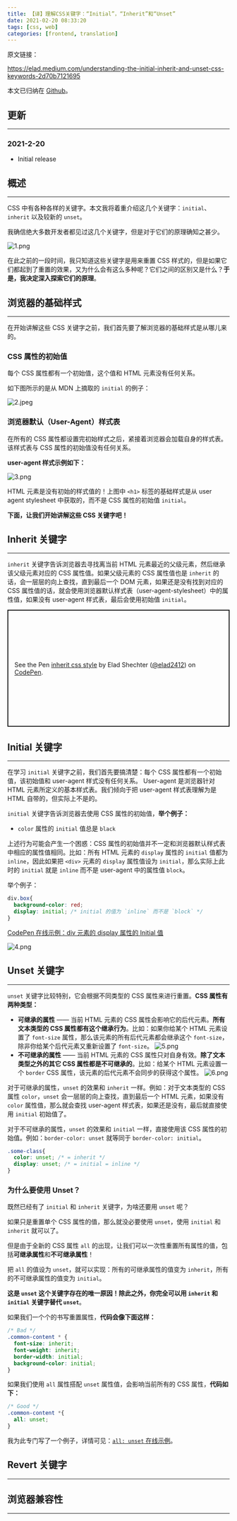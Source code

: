 ```yaml
---
title: 【译】理解CSS关键字：“Initial”，“Inherit”和“Unset”
date: 2021-02-20 08:33:20
tags: [css, web]
categories: [frontend, translation]
---
```


原文链接：

https://elad.medium.com/understanding-the-initial-inherit-and-unset-css-keywords-2d70b7121695

本文已归纳在 [Github](https://github.com/ddzy/translations)。

<!-- more -->

## 更新

------

### 2021-2-20

- Initial release

## 概述

------

CSS 中有各种各样的关键字。本文我将着重介绍这几个关键字：`initial`、`inherit` 以及较新的 `unset`。

我确信绝大多数开发者都见过这几个关键字，但是对于它们的原理确知之甚少。

![1.png](https://oos.blog.yyge.top/2021/2/20/%E3%80%90%E8%AF%91%E3%80%91%E7%90%86%E8%A7%A3CSS%E5%85%B3%E9%94%AE%E5%AD%97%EF%BC%9A%E2%80%9CInitial%E2%80%9D%EF%BC%8C%E2%80%9CInherit%E2%80%9D%E5%92%8C%E2%80%9CUnset%E2%80%9D/images/1.png)

在此之前的一段时间，我只知道这些关键字是用来重置 CSS 样式的，但是如果它们都起到了重置的效果，又为什么会有这么多种呢？它们之间的区别又是什么？**于是，我决定深入探索它们的原理**。

## 浏览器的基础样式

------

在开始讲解这些 CSS 关键字之前，我们首先要了解浏览器的基础样式是从哪儿来的。

### CSS 属性的初始值

每个 CSS 属性都有一个初始值，这个值和 HTML 元素没有任何关系。

如下图所示的是从 MDN 上摘取的 `initial` 的例子：

![2.jpeg](https://oos.blog.yyge.top/2021/2/20/%E3%80%90%E8%AF%91%E3%80%91%E7%90%86%E8%A7%A3CSS%E5%85%B3%E9%94%AE%E5%AD%97%EF%BC%9A%E2%80%9CInitial%E2%80%9D%EF%BC%8C%E2%80%9CInherit%E2%80%9D%E5%92%8C%E2%80%9CUnset%E2%80%9D/images/2.jpeg)

### 浏览器默认（User-Agent）样式表

在所有的 CSS 属性都设置完初始样式之后，紧接着浏览器会加载自身的样式表。该样式表与 CSS 属性的初始值没有任何关系。

**user-agent 样式示例如下：**

![3.png](https://oos.blog.yyge.top/2021/2/20/%E3%80%90%E8%AF%91%E3%80%91%E7%90%86%E8%A7%A3CSS%E5%85%B3%E9%94%AE%E5%AD%97%EF%BC%9A%E2%80%9CInitial%E2%80%9D%EF%BC%8C%E2%80%9CInherit%E2%80%9D%E5%92%8C%E2%80%9CUnset%E2%80%9D/images/3.png)

HTML 元素是没有初始的样式值的！上图中 `<h1>` 标签的基础样式是从 user agent stylesheet 中获取的，而不是 CSS 属性的初始值 `initial`。

**下面，让我们开始讲解这些 CSS 关键字吧！**

## Inherit 关键字

------

`inherit` 关键字告诉浏览器去寻找离当前 HTML 元素最近的父级元素，然后继承该父级元素对应的 CSS 属性值。如果父级元素的 CSS 属性值也是 `inherit` 的话，会一层层的向上查找，直到最后一个 DOM 元素，如果还是没有找到对应的 CSS 属性值的话，就会使用浏览器默认样式表（user-agent-stylesheet）中的属性值，如果没有 user-agent 样式表，最后会使用初始值 `initial`。

<p class="codepen" data-height="265" data-theme-id="light" data-default-tab="css,result" data-user="elad2412" data-slug-hash="hdypx" data-preview="true" style="height: 265px; box-sizing: border-box; display: flex; align-items: center; justify-content: center; border: 2px solid; margin: 1em 0; padding: 1em;" data-pen-title="inherit css style">
  <span>See the Pen <a href="https://codepen.io/elad2412/pen/hdypx">
  inherit css style</a> by Elad Shechter (<a href="https://codepen.io/elad2412">@elad2412</a>)
  on <a href="https://codepen.io">CodePen</a>.</span>
</p>
<script async src="https://cpwebassets.codepen.io/assets/embed/ei.js"></script>

## Initial 关键字

------

在学习 `initial` 关键字之前，我们首先要搞清楚：每个 CSS 属性都有一个初始值，该初始值和 user-agent 样式没有任何关系。 User-agent 是浏览器针对 HTML 元素所定义的基本样式表。我们倾向于把 user-agent 样式表理解为是 HTML 自带的，但实际上不是的。

`initial` 关键字告诉浏览器去使用 CSS 属性的初始值，**举个例子：**

- `color` 属性的 `initial` 值总是 `black`

上述行为可能会产生一个困惑：CSS 属性的初始值并不一定和浏览器默认样式表中相应的属性值相同。比如：所有 HTML 元素的 `display` 属性的 `initial` 值都为 `inline`，因此如果把 `<div>` 元素的 `display` 属性值设为 `initial`，那么实际上此时的 `initial` 就是 `inline` 而不是 user-agent 中的属性值 `block`。

举个例子：

```css
div.box{
  background-color: red;
  display: initial; /* initial 的值为 `inline` 而不是 `block` */
}
```

[CodePen 在线示例：div 元素的 display 属性的 Initial 值](https://codepen.io/elad2412/pen/KKKqMyZ)

![4.png](https://oos.blog.yyge.top/2021/2/20/%E3%80%90%E8%AF%91%E3%80%91%E7%90%86%E8%A7%A3CSS%E5%85%B3%E9%94%AE%E5%AD%97%EF%BC%9A%E2%80%9CInitial%E2%80%9D%EF%BC%8C%E2%80%9CInherit%E2%80%9D%E5%92%8C%E2%80%9CUnset%E2%80%9D/images/4.png)

## Unset 关键字

------

`unset` 关键字比较特别，它会根据不同类型的 CSS 属性来进行重置。**CSS 属性有两种类型：**

- **可继承的属性** —— 当前 HTML 元素的 CSS 属性会影响它的后代元素。**所有文本类型的 CSS 属性都有这个继承行为**。比如：如果你给某个 HTML 元素设置了 `font-size` 属性，那么该元素的所有后代元素都会继承这个 `font-size`，除非你给某个后代元素又重新设置了 `font-size`。
  ![5.png](https://oos.blog.yyge.top/2021/2/20/%E3%80%90%E8%AF%91%E3%80%91%E7%90%86%E8%A7%A3CSS%E5%85%B3%E9%94%AE%E5%AD%97%EF%BC%9A%E2%80%9CInitial%E2%80%9D%EF%BC%8C%E2%80%9CInherit%E2%80%9D%E5%92%8C%E2%80%9CUnset%E2%80%9D/images/5.png)
- **不可继承的属性** —— 当前 HTML 元素的 CSS 属性只对自身有效。**除了文本类型之外的其它 CSS 属性都是不可继承的**。比如：给某个 HTML 元素设置一个 `border` CSS 属性，该元素的后代元素不会同步的获得这个属性。
  ![6.png](https://oos.blog.yyge.top/2021/2/20/%E3%80%90%E8%AF%91%E3%80%91%E7%90%86%E8%A7%A3CSS%E5%85%B3%E9%94%AE%E5%AD%97%EF%BC%9A%E2%80%9CInitial%E2%80%9D%EF%BC%8C%E2%80%9CInherit%E2%80%9D%E5%92%8C%E2%80%9CUnset%E2%80%9D/images/6.png)

对于可继承的属性，`unset` 的效果和 `inherit` 一样。例如：对于文本类型的 CSS 属性 `color`，`unset` 会一层层的向上查找，直到最后一个 HTML 元素，如果没有 `color` 属性值，那么就会查找 user-agent 样式表，如果还是没有，最后就直接使用 `initial` 初始值了。

对于不可继承的属性，`unset` 的效果和 `initial` 一样，直接使用该 CSS 属性的初始值。例如：`border-color: unset` 就等同于 `border-color: initial`。

```css
.some-class{
  color: unset; /* = inherit */
  display: unset; /* = initial = inline */
}
```

### 为什么要使用 Unset？

既然已经有了 `initial` 和 `inherit` 关键字，为啥还要用 `unset` 呢？

如果只是重置单个 CSS 属性的值，那么就没必要使用 `unset`，使用 `initial` 和 `inherit` 就可以了。

但是由于全新的 CSS 属性 `all` 的出现，让我们可以一次性重置所有属性的值，包括**可继承属性**和**不可继承属性**！

把 `all` 的值设为 `unset`，就可以实现：所有的可继承属性的值变为 `inherit`，所有的不可继承属性的值变为 `initial`。

**这是 `unset` 这个关键字存在的唯一原因！除此之外，你完全可以用 `inherit` 和 `initial` 关键字替代 `unset`**。

如果我们一个个的书写重置属性，**代码会像下面这样：**

```css
/* Bad */
.common-content * {
  font-size: inherit;
  font-weight: inherit;
  border-width: initial;
  background-color: initial;
}
```

如果我们使用 `all` 属性搭配 `unset` 属性值，会影响当前所有的 CSS 属性，**代码如下：**

```css
/* Good */
.common-content *{
  all: unset;
}
```

我为此专门写了一个例子，详情可见：[`all: unset` 在线示例](https://codepen.io/elad2412/pen/QWWgKbB)。

## Revert 关键字

------

## 浏览器兼容性

------